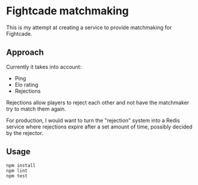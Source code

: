 # Fightcade matchmaking

This is my attempt at creating a service to provide matchmaking for Fightcade.

## Approach

Currently it takes into account:

- Ping
- Elo rating
- Rejections

Rejections allow players to reject each other and not have the matchmaker try to match them again.

For production, I would want to turn the "rejection" system into a Redis service where rejections expire after a set amount of time, possibly decided by the rejector.

## Usage

```
npm install
npm lint
npm test
```
